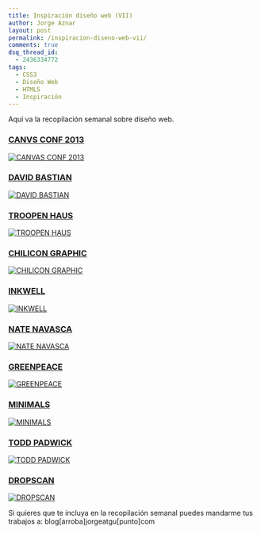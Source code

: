 ```yaml
---
title: Inspiración diseño web (VII)
author: Jorge Aznar
layout: post
permalink: /inspiracion-diseno-web-vii/
comments: true
dsq_thread_id:
  - 2436334772
tags:
  - CSS3
  - Diseño Web
  - HTML5
  - Inspiración
---
```

Aquí va la recopilación semanal sobre diseño web.

<!--more-->


### <a href="http://2013.canvasconf.co.uk/" target="_blank">CANVS CONF 2013</a>



<a href="http://2013.canvasconf.co.uk/" target="_blank"><img src="http://jorgeatgu.com/blog/img/2013/05/canvas-conf-1024x576.png" alt="CANVAS CONF 2013" /><br /> </a>


### <a href="http://www.davidbastian.cl/" target="_blank">DAVID BASTIAN</a>



<a href="http://www.davidbastian.cl/" target="_blank"><img src="http://jorgeatgu.com/blog/img/2013/05/david-bastian-1024x576.png" alt="DAVID BASTIAN" /><br /> </a>


### <a href="http://www.tropenhaus.com.br/" target="_blank">TROOPEN HAUS</a>



<a href="http://www.tropenhaus.com.br/" target="_blank"><img src="http://jorgeatgu.com/blog/img/2013/05/troopenhaus-1024x576.png" alt="TROOPEN HAUS" /></a>


### <a href="http://chilicongraphic.com/" target="_blank">CHILICON GRAPHIC</a>



<a href="http://chilicongraphic.com/" target="_blank"><img src="http://jorgeatgu.com/blog/img/2013/05/chilicongraphic-1024x576.png" alt="CHILICON GRAPHIC" /></a>


### <a href="http://inkwell.io/" target="_blank">INKWELL</a>



<a href="http://inkwell.io/" target="_blank"><img src="http://jorgeatgu.com/blog/img/2013/05/inkwell-1024x576.png" alt="INKWELL" /><br /> </a>


### <a href="http://navasca.com/nate/" target="_blank">NATE NAVASCA</a>



<a href="http://navasca.com/nate/" target="_blank"><img src="http://jorgeatgu.com/blog/img/2013/05/nate-navasca-1024x576.png" alt="NATE NAVASCA" /><br /> </a>


### <a href="https://myboat.gp/es/" target="_blank">GREENPEACE</a>



<a href="https://myboat.gp/es/" target="_blank"><img src="http://jorgeatgu.com/blog/img/2013/05/greenpeace-1024x576.png" alt="GREENPEACE" /></a>


### <a href="http://www.minimalsworld.com/" target="_blank">MINIMALS</a>



<a href="http://www.minimalsworld.com/" target="_blank"><img src="http://jorgeatgu.com/blog/img/2013/05/minimals-1024x576.png" alt="MINIMALS" /></a>


### <a href="http://www.toddpadwick.co.uk/" target="_blank">TODD PADWICK</a>



<a href="http://www.toddpadwick.co.uk/" target="_blank"><img src="http://jorgeatgu.com/blog/img/2013/05/todd-padwick-1024x576.png" alt="TODD PADWICK" /></a>


### <a href="https://www.dropscan.de/" target="_blank">DROPSCAN</a>



<a href="https://www.dropscan.de/" target="_blank"><img src="http://jorgeatgu.com/blog/img/2013/05/dropscan-1024x576.png" alt="DROPSCAN" /></a>

Si quieres que te incluya en la recopilación semanal puedes mandarme tus trabajos a: blog[arroba]jorgeatgu[punto]com